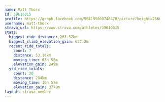 ```yaml
---
name: Matt Thorx
id: 39610315
profile: https://graph.facebook.com/564195000748478/picture?height=256&width=256
username: matt-thorx
strava_url: https://www.strava.com/athletes/39610315
stats:
  biggest_ride_distance: 203.57km
  biggest_climb_elevation_gain: 637.2m
  recent_ride_totals:
    count: 7
    distance: 53.16km
    moving_time: 03h 58m
    elevation_gain: 249m
  ytd_ride_totals:
    count: 20
    distance: 284km
    moving_time: 16h 57m
    elevation_gain: 3779m
layout: strava_member
--- 
```

